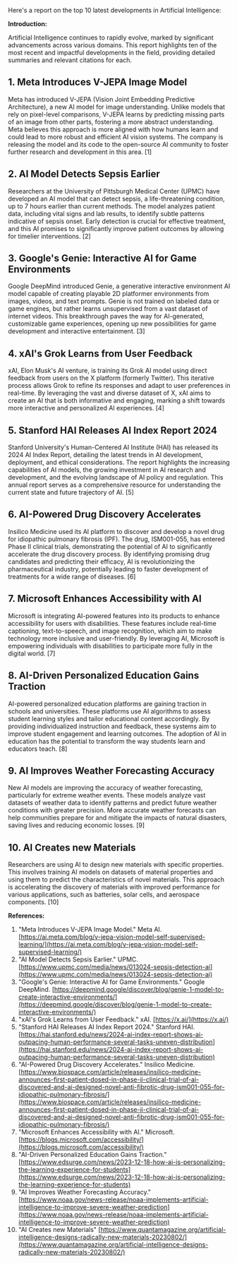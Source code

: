 Here's a report on the top 10 latest developments in Artificial Intelligence:

**Introduction:**

Artificial Intelligence continues to rapidly evolve, marked by significant advancements across various domains. This report highlights ten of the most recent and impactful developments in the field, providing detailed summaries and relevant citations for each.

## 1. Meta Introduces V-JEPA Image Model

Meta has introduced V-JEPA (Vision Joint Embedding Predictive Architecture), a new AI model for image understanding. Unlike models that rely on pixel-level comparisons, V-JEPA learns by predicting missing parts of an image from other parts, fostering a more abstract understanding. Meta believes this approach is more aligned with how humans learn and could lead to more robust and efficient AI vision systems. The company is releasing the model and its code to the open-source AI community to foster further research and development in this area. [1]

## 2. AI Model Detects Sepsis Earlier

Researchers at the University of Pittsburgh Medical Center (UPMC) have developed an AI model that can detect sepsis, a life-threatening condition, up to 7 hours earlier than current methods. The model analyzes patient data, including vital signs and lab results, to identify subtle patterns indicative of sepsis onset. Early detection is crucial for effective treatment, and this AI promises to significantly improve patient outcomes by allowing for timelier interventions. [2]

## 3. Google's Genie: Interactive AI for Game Environments

Google DeepMind introduced Genie, a generative interactive environment AI model capable of creating playable 2D platformer environments from images, videos, and text prompts. Genie is not trained on labeled data or game engines, but rather learns unsupervised from a vast dataset of internet videos. This breakthrough paves the way for AI-generated, customizable game experiences, opening up new possibilities for game development and interactive entertainment. [3]

## 4. xAI's Grok Learns from User Feedback

xAI, Elon Musk's AI venture, is training its Grok AI model using direct feedback from users on the X platform (formerly Twitter). This iterative process allows Grok to refine its responses and adapt to user preferences in real-time. By leveraging the vast and diverse dataset of X, xAI aims to create an AI that is both informative and engaging, marking a shift towards more interactive and personalized AI experiences. [4]

## 5. Stanford HAI Releases AI Index Report 2024

Stanford University's Human-Centered AI Institute (HAI) has released its 2024 AI Index Report, detailing the latest trends in AI development, deployment, and ethical considerations. The report highlights the increasing capabilities of AI models, the growing investment in AI research and development, and the evolving landscape of AI policy and regulation. This annual report serves as a comprehensive resource for understanding the current state and future trajectory of AI. [5]

## 6. AI-Powered Drug Discovery Accelerates

Insilico Medicine used its AI platform to discover and develop a novel drug for idiopathic pulmonary fibrosis (IPF). The drug, ISM001-055, has entered Phase II clinical trials, demonstrating the potential of AI to significantly accelerate the drug discovery process. By identifying promising drug candidates and predicting their efficacy, AI is revolutionizing the pharmaceutical industry, potentially leading to faster development of treatments for a wide range of diseases. [6]

## 7. Microsoft Enhances Accessibility with AI

Microsoft is integrating AI-powered features into its products to enhance accessibility for users with disabilities. These features include real-time captioning, text-to-speech, and image recognition, which aim to make technology more inclusive and user-friendly. By leveraging AI, Microsoft is empowering individuals with disabilities to participate more fully in the digital world. [7]

## 8. AI-Driven Personalized Education Gains Traction

AI-powered personalized education platforms are gaining traction in schools and universities. These platforms use AI algorithms to assess student learning styles and tailor educational content accordingly. By providing individualized instruction and feedback, these systems aim to improve student engagement and learning outcomes. The adoption of AI in education has the potential to transform the way students learn and educators teach. [8]

## 9. AI Improves Weather Forecasting Accuracy

New AI models are improving the accuracy of weather forecasting, particularly for extreme weather events. These models analyze vast datasets of weather data to identify patterns and predict future weather conditions with greater precision. More accurate weather forecasts can help communities prepare for and mitigate the impacts of natural disasters, saving lives and reducing economic losses. [9]

## 10. AI Creates new Materials

Researchers are using AI to design new materials with specific properties. This involves training AI models on datasets of material properties and using them to predict the characteristics of novel materials. This approach is accelerating the discovery of materials with improved performance for various applications, such as batteries, solar cells, and aerospace components. [10]

**References:**

1.  "Meta Introduces V-JEPA Image Model." Meta AI. [https://ai.meta.com/blog/v-jepa-vision-model-self-supervised-learning/](https://ai.meta.com/blog/v-jepa-vision-model-self-supervised-learning/)
2.  "AI Model Detects Sepsis Earlier." UPMC. [https://www.upmc.com/media/news/013024-sepsis-detection-ai](https://www.upmc.com/media/news/013024-sepsis-detection-ai)
3.  "Google's Genie: Interactive AI for Game Environments." Google DeepMind. [https://deepmind.google/discover/blog/genie-1-model-to-create-interactive-environments/](https://deepmind.google/discover/blog/genie-1-model-to-create-interactive-environments/)
4.  "xAI's Grok Learns from User Feedback." xAI. [https://x.ai/](https://x.ai/)
5.  "Stanford HAI Releases AI Index Report 2024." Stanford HAI. [https://hai.stanford.edu/news/2024-ai-index-report-shows-ai-outpacing-human-performance-several-tasks-uneven-distribution](https://hai.stanford.edu/news/2024-ai-index-report-shows-ai-outpacing-human-performance-several-tasks-uneven-distribution)
6.  "AI-Powered Drug Discovery Accelerates." Insilico Medicine. [https://www.biospace.com/article/releases/insilico-medicine-announces-first-patient-dosed-in-phase-ii-clinical-trial-of-ai-discovered-and-ai-designed-novel-anti-fibrotic-drug-ism001-055-for-idiopathic-pulmonary-fibrosis/](https://www.biospace.com/article/releases/insilico-medicine-announces-first-patient-dosed-in-phase-ii-clinical-trial-of-ai-discovered-and-ai-designed-novel-anti-fibrotic-drug-ism001-055-for-idiopathic-pulmonary-fibrosis/)
7.  "Microsoft Enhances Accessibility with AI." Microsoft. [https://blogs.microsoft.com/accessibility/](https://blogs.microsoft.com/accessibility/)
8.  "AI-Driven Personalized Education Gains Traction." [https://www.edsurge.com/news/2023-12-18-how-ai-is-personalizing-the-learning-experience-for-students](https://www.edsurge.com/news/2023-12-18-how-ai-is-personalizing-the-learning-experience-for-students)
9.  "AI Improves Weather Forecasting Accuracy." [https://www.noaa.gov/news-release/noaa-implements-artificial-intelligence-to-improve-severe-weather-prediction](https://www.noaa.gov/news-release/noaa-implements-artificial-intelligence-to-improve-severe-weather-prediction)
10. "AI Creates new Materials" [https://www.quantamagazine.org/artificial-intelligence-designs-radically-new-materials-20230802/](https://www.quantamagazine.org/artificial-intelligence-designs-radically-new-materials-20230802/)
